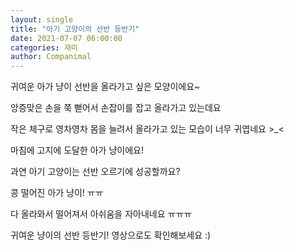 ```yaml
---
layout: single
title: "아기 고양이의 선반 등반기"
date: 2021-07-07 06:00:00
categories: 재미
author: Companimal
---
```


귀여운 아가 냥이 선반을 올라가고 싶은 모양이에요~

앙증맞은 손을 쭉 뻗어서 손잡이를 잡고 올라가고 있는데요

작은 체구로 영차영차 몸을 늘려서 올라가고 있는 모습이 너무 귀엽네요 &gt;\_&lt;

마침에 고지에 도달한 아가 냥이에요!

과연 아기 고양이는 선반 오르기에 성공할까요?

콩 떨어진 아가 냥이! ㅠㅠ

다 올라와서 떨어져서 아쉬움을 자아내네요 ㅠㅠㅠ

귀여운 냥이의 선반 등반기! 영상으로도 확인해보세요 :)

[](https://www.instagram.com/reel/COi7Cyepeb9/?utm_medium=copy_link)
